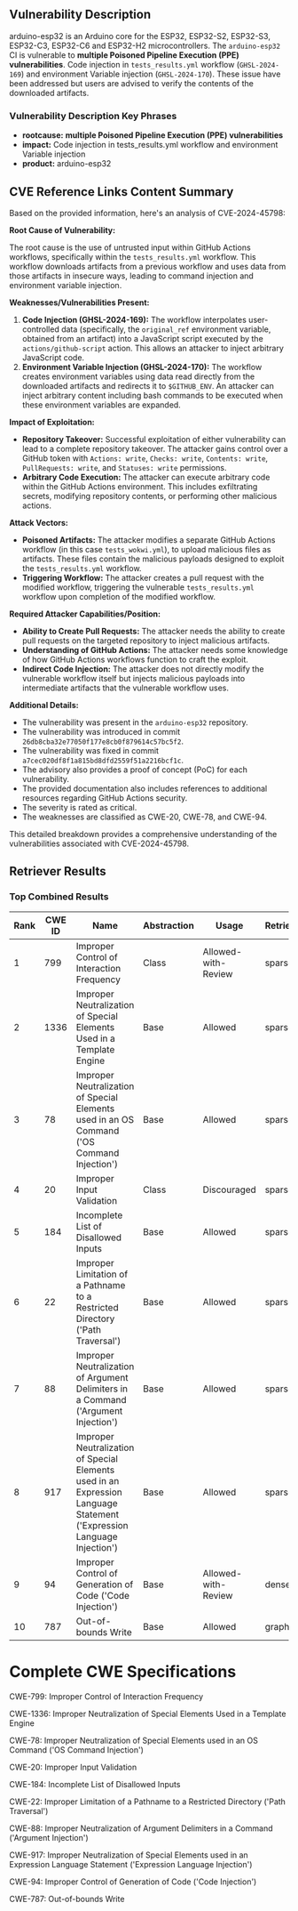 ## Vulnerability Description
arduino-esp32 is an Arduino core for the ESP32, ESP32-S2, ESP32-S3, ESP32-C3, ESP32-C6 and ESP32-H2 microcontrollers. The `arduino-esp32` CI is vulnerable to **multiple Poisoned Pipeline Execution (PPE) vulnerabilities**. Code injection in `tests_results.yml` workflow (`GHSL-2024-169`) and environment Variable injection (`GHSL-2024-170`). These issue have been addressed but users are advised to verify the contents of the downloaded artifacts.

### Vulnerability Description Key Phrases
- **rootcause:** **multiple Poisoned Pipeline Execution (PPE) vulnerabilities**
- **impact:** Code injection in tests_results.yml workflow and environment Variable injection
- **product:** arduino-esp32

## CVE Reference Links Content Summary
Based on the provided information, here's an analysis of CVE-2024-45798:

**Root Cause of Vulnerability:**

The root cause is the use of untrusted input within GitHub Actions workflows, specifically within the `tests_results.yml` workflow. This workflow downloads artifacts from a previous workflow and uses data from those artifacts in insecure ways, leading to command injection and environment variable injection.

**Weaknesses/Vulnerabilities Present:**

1.  **Code Injection (GHSL-2024-169):**  The workflow interpolates user-controlled data (specifically, the `original_ref` environment variable, obtained from an artifact) into a JavaScript script executed by the `actions/github-script` action. This allows an attacker to inject arbitrary JavaScript code.
2.  **Environment Variable Injection (GHSL-2024-170):** The workflow creates environment variables using data read directly from the downloaded artifacts and redirects it to `$GITHUB_ENV`. An attacker can inject arbitrary content including bash commands to be executed when these environment variables are expanded.

**Impact of Exploitation:**

*   **Repository Takeover:** Successful exploitation of either vulnerability can lead to a complete repository takeover. The attacker gains control over a GitHub token with `Actions: write`, `Checks: write`, `Contents: write`, `PullRequests: write`, and `Statuses: write` permissions.
*   **Arbitrary Code Execution:** The attacker can execute arbitrary code within the GitHub Actions environment. This includes exfiltrating secrets, modifying repository contents, or performing other malicious actions.

**Attack Vectors:**

*   **Poisoned Artifacts:** The attacker modifies a separate GitHub Actions workflow (in this case `tests_wokwi.yml`), to upload malicious files as artifacts. These files contain the malicious payloads designed to exploit the `tests_results.yml` workflow.
*   **Triggering Workflow:** The attacker creates a pull request with the modified workflow, triggering the vulnerable `tests_results.yml` workflow upon completion of the modified workflow.

**Required Attacker Capabilities/Position:**

*   **Ability to Create Pull Requests:** The attacker needs the ability to create pull requests on the targeted repository to inject malicious artifacts.
*   **Understanding of GitHub Actions:** The attacker needs some knowledge of how GitHub Actions workflows function to craft the exploit.
*   **Indirect Code Injection:** The attacker does not directly modify the vulnerable workflow itself but injects malicious payloads into intermediate artifacts that the vulnerable workflow uses.

**Additional Details:**

*   The vulnerability was present in the `arduino-esp32` repository.
*   The vulnerability was introduced in commit `26db8cba32e77050f177e8cb0f879614c57bc5f2`.
*   The vulnerability was fixed in commit `a7cec020df8f1a815bd8dfd2559f51a2216bcf1c`.
*   The advisory also provides a proof of concept (PoC) for each vulnerability.
*   The provided documentation also includes references to additional resources regarding GitHub Actions security.
*   The severity is rated as critical.
*   The weaknesses are classified as CWE-20, CWE-78, and CWE-94.

This detailed breakdown provides a comprehensive understanding of the vulnerabilities associated with CVE-2024-45798.

## Retriever Results

### Top Combined Results

| Rank | CWE ID | Name | Abstraction | Usage  | Retrievers | Individual Scores |
|------|--------|------|-------------|-------|------------|-------------------|
| 1 | 799 | Improper Control of Interaction Frequency | Class | Allowed-with-Review | sparse | 0.363 |
| 2 | 1336 | Improper Neutralization of Special Elements Used in a Template Engine | Base | Allowed | sparse | 0.281 |
| 3 | 78 | Improper Neutralization of Special Elements used in an OS Command ('OS Command Injection') | Base | Allowed | sparse | 0.264 |
| 4 | 20 | Improper Input Validation | Class | Discouraged | sparse | 0.260 |
| 5 | 184 | Incomplete List of Disallowed Inputs | Base | Allowed | sparse | 0.255 |
| 6 | 22 | Improper Limitation of a Pathname to a Restricted Directory ('Path Traversal') | Base | Allowed | sparse | 0.253 |
| 7 | 88 | Improper Neutralization of Argument Delimiters in a Command ('Argument Injection') | Base | Allowed | sparse | 0.251 |
| 8 | 917 | Improper Neutralization of Special Elements used in an Expression Language Statement ('Expression Language Injection') | Base | Allowed | sparse | 0.250 |
| 9 | 94 | Improper Control of Generation of Code ('Code Injection') | Base | Allowed-with-Review | dense | 0.456 |
| 10 | 787 | Out-of-bounds Write | Base | Allowed | graph | 0.003 |



# Complete CWE Specifications

CWE-799: Improper Control of Interaction Frequency

CWE-1336: Improper Neutralization of Special Elements Used in a Template Engine

CWE-78: Improper Neutralization of Special Elements used in an OS Command ('OS Command Injection')

CWE-20: Improper Input Validation

CWE-184: Incomplete List of Disallowed Inputs

CWE-22: Improper Limitation of a Pathname to a Restricted Directory ('Path Traversal')

CWE-88: Improper Neutralization of Argument Delimiters in a Command ('Argument Injection')

CWE-917: Improper Neutralization of Special Elements used in an Expression Language Statement ('Expression Language Injection')

CWE-94: Improper Control of Generation of Code ('Code Injection')

CWE-787: Out-of-bounds Write